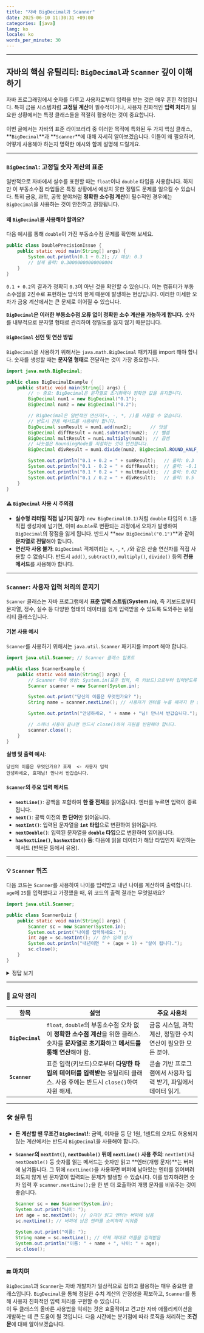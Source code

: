 ```yaml
---
title: "자바 BigDecimal과 Scanner"
date: 2025-06-10 11:30:31 +09:00
categories: [java]
lang: ko
locale: ko
words_per_minute: 30
---
```

-----

## 자바의 핵심 유틸리티: `BigDecimal`과 `Scanner` 깊이 이해하기

자바 프로그래밍에서 숫자를 다루고 사용자로부터 입력을 받는 것은 매우 흔한 작업입니다. 특히 금융 시스템처럼 **고정밀 계산**이 필수적이거나, 사용자 친화적인 **입력 처리**가 필요한 상황에서는 특정 클래스들을 적절히 활용하는 것이 중요합니다.
<br><br>
이번 글에서는 자바의 표준 라이브러리 중 이러한 목적에 특화된 두 가지 핵심 클래스, \*\*`BigDecimal`\*\*과 \*\*`Scanner`\*\*에 대해 자세히 알아보겠습니다. 이들이 왜 필요하며, 어떻게 사용해야 하는지 명확한 예시와 함께 설명해 드릴게요.

-----

### `BigDecimal`: 고정밀 숫자 계산의 표준

일반적으로 자바에서 실수를 표현할 때는 `float`이나 `double` 타입을 사용합니다. 하지만 이 부동소수점 타입들은 특정 상황에서 예상치 못한 정밀도 문제를 일으킬 수 있습니다. 특히 금융, 과학, 공학 분야처럼 **정확한 소수점 계산**이 필수적인 경우에는 `BigDecimal`을 사용하는 것이 안전하고 권장됩니다.

#### 왜 `BigDecimal`을 사용해야 할까요?

다음 예시를 통해 `double`이 가진 부동소수점 문제를 확인해 보세요.

```java
public class DoublePrecisionIssue {
    public static void main(String[] args) {
        System.out.println(0.1 + 0.2); // 예상: 0.3
        // 실제 출력: 0.30000000000000004
    }
}
```

`0.1 + 0.2`의 결과가 정확히 `0.3`이 아닌 것을 확인할 수 있습니다. 이는 컴퓨터가 부동소수점을 2진수로 표현하는 방식의 한계 때문에 발생하는 현상입니다. 이러한 미세한 오차가 금융 계산에서는 큰 문제로 이어질 수 있습니다.

**`BigDecimal`은 이러한 부동소수점 오류 없이 정확한 소수 계산을 가능하게 합니다.** 숫자를 내부적으로 문자열 형태로 관리하여 정밀도를 잃지 않기 때문입니다.

#### `BigDecimal` 선언 및 연산 방법

`BigDecimal`을 사용하기 위해서는 `java.math.BigDecimal` 패키지를 import 해야 합니다. 숫자를 생성할 때는 **문자열 형태**로 전달하는 것이 가장 중요합니다.

```java
import java.math.BigDecimal;

public class BigDecimalExample {
    public static void main(String[] args) {
        // ✨ 중요: BigDecimal은 문자열로 초기화해야 정확한 값을 유지합니다.
        BigDecimal num1 = new BigDecimal("0.1");
        BigDecimal num2 = new BigDecimal("0.2");

        // BigDecimal은 일반적인 연산자(+, -, *, /)를 사용할 수 없습니다.
        // 반드시 전용 메서드를 사용해야 합니다.
        BigDecimal sumResult = num1.add(num2);       // 덧셈
        BigDecimal diffResult = num1.subtract(num2);  // 뺄셈
        BigDecimal multResult = num1.multiply(num2);  // 곱셈
        // 나눗셈은 RoundingMode를 지정하는 것이 안전합니다.
        BigDecimal divResult = num1.divide(num2, BigDecimal.ROUND_HALF_UP); // 나눗셈 (반올림 모드 지정)

        System.out.println("0.1 + 0.2 = " + sumResult);   // 출력: 0.3
        System.out.println("0.1 - 0.2 = " + diffResult);  // 출력: -0.1
        System.out.println("0.1 * 0.2 = " + multResult);  // 출력: 0.02
        System.out.println("0.1 / 0.2 = " + divResult);   // 출력: 0.5
    }
}
```

#### ⚠ `BigDecimal` 사용 시 주의점

  * **실수형 리터럴 직접 넘기지 않기**: `new BigDecimal(0.1)`처럼 `double` 타입의 `0.1`을 직접 생성자에 넘기면, 이미 `double`로 변환되는 과정에서 오차가 발생하여 `BigDecimal`의 장점을 잃게 됩니다. 반드시 \*\*`new BigDecimal("0.1")`\*\*과 같이 **문자열로 전달**해야 합니다.
  * **연산자 사용 불가**: `BigDecimal` 객체끼리는 `+`, `-`, `*`, `/`와 같은 산술 연산자를 직접 사용할 수 없습니다. 반드시 `add()`, `subtract()`, `multiply()`, `divide()` 등의 **전용 메서드**를 사용해야 합니다.

-----

### `Scanner`: 사용자 입력 처리의 문지기

`Scanner` 클래스는 자바 프로그램에서 **표준 입력 스트림(System.in)**, 즉 키보드로부터 문자열, 정수, 실수 등 다양한 형태의 데이터를 쉽게 입력받을 수 있도록 도와주는 유틸리티 클래스입니다.

#### 기본 사용 예시

`Scanner`를 사용하기 위해서는 `java.util.Scanner` 패키지를 import 해야 합니다.

```java
import java.util.Scanner; // Scanner 클래스 임포트

public class ScannerExample {
    public static void main(String[] args) {
        // Scanner 객체 생성: System.in(표준 입력, 즉 키보드)으로부터 입력받도록 설정
        Scanner scanner = new Scanner(System.in); 

        System.out.print("당신의 이름은 무엇인가요? ");
        String name = scanner.nextLine(); // 사용자가 엔터를 누를 때까지 한 줄 전체를 문자열로 읽어옴

        System.out.println("안녕하세요, " + name + "님! 만나서 반갑습니다.");

        // 스캐너 사용이 끝나면 반드시 close()하여 자원을 반환해야 합니다.
        scanner.close(); 
    }
}
```

**실행 및 출력 예시:**

```
당신의 이름은 무엇인가요? 효재  <- 사용자 입력
안녕하세요, 효재님! 만나서 반갑습니다.
```

#### `Scanner`의 주요 입력 메서드

  * **`nextLine()`**: 공백을 포함하여 **한 줄 전체**를 읽어옵니다. 엔터를 누르면 입력이 종료됩니다.
  * **`next()`**: 공백 이전의 **한 단어**만 읽어옵니다.
  * **`nextInt()`**: 입력된 문자열을 **`int` 타입**으로 변환하여 읽어옵니다.
  * **`nextDouble()`**: 입력된 문자열을 **`double` 타입**으로 변환하여 읽어옵니다.
  * **`hasNextLine()`, `hasNextInt()` 등**: 다음에 읽을 데이터가 해당 타입인지 확인하는 메서드 (반복문 등에서 유용).

-----

### 💡 `Scanner` 퀴즈

다음 코드는 `Scanner`를 사용하여 나이를 입력받고 내년 나이를 계산하여 출력합니다. `age`에 `25`를 입력했다고 가정했을 때, 위 코드의 출력 결과는 무엇일까요?

```java
import java.util.Scanner;

public class ScannerQuiz {
    public static void main(String[] args) {
        Scanner sc = new Scanner(System.in);
        System.out.print("나이를 입력하세요: ");
        int age = sc.nextInt(); // 정수 입력 받기
        System.out.println("내년이면 " + (age + 1) + "살이 됩니다.");
        sc.close();
    }
}
```

<details>
<summary>정답 보기</summary>
<br>
입력: 25
<br>
출력: 내년이면 26살이 됩니다.
<br>
설명:
<br>
1.  System.out.print("나이를 입력하세요: ");가 출력됩니다.<br>
2.  사용자가 25를 입력하고 엔터를 누릅니다.<br>
3.  int age = sc.nextInt();를 통해 25가 age변수에 정수형으로 저장됩니다.<br>
4.  System.out.println("내년이면 " + (age + 1) + "살이 됩니다.");에서 (age + 1)은 (25 + 1)이 되어 26이 됩니다.<br>
5.  최종적으로 내년이면 26살이 됩니다.가 출력됩니다.<br>

</details>

-----

### 📌 요약 정리

| 항목 | 설명 | 주요 사용처 |
|---|---|---|
| **`BigDecimal`** | `float`, `double`의 부동소수점 오차 없이 **정확한 소수점 계산**을 위한 클래스. 숫자를 **문자열로 초기화**하고 **메서드를 통해 연산**해야 함. | 금융 시스템, 과학 계산, 정밀한 수치 연산이 필요한 모든 분야. |
| **`Scanner`** | 표준 입력(키보드)으로부터 **다양한 타입의 데이터를 입력받는** 유틸리티 클래스. 사용 후에는 반드시 `close()`하여 자원 해제. | 콘솔 기반 프로그램에서 사용자 입력 받기, 파일에서 데이터 읽기. |

-----

### 🛠 실무 팁

  * **돈 계산할 땐 무조건 `BigDecimal`\!**: 금액, 이자율 등 단 1원, 1센트의 오차도 허용되지 않는 계산에서는 반드시 `BigDecimal`을 사용해야 합니다.

  * **`Scanner`의 `nextInt()`, `nextDouble()` 뒤에 `nextLine()` 사용 주의**: `nextInt()`나 `nextDouble()` 등 숫자를 읽는 메서드는 숫자만 읽고 \*\*엔터(개행 문자)\*\*는 버퍼에 남겨둡니다. 그 뒤에 `nextLine()`을 사용하면 버퍼에 남아있는 엔터를 읽어버려 의도치 않게 빈 문자열이 입력되는 문제가 발생할 수 있습니다. 이를 방지하려면 숫자 입력 후 `scanner.nextLine();`을 한 번 더 호출하여 개행 문자를 비워주는 것이 좋습니다.

    ```java
    Scanner sc = new Scanner(System.in);
    System.out.print("나이: ");
    int age = sc.nextInt(); // 숫자만 읽고 엔터는 버퍼에 남음
    sc.nextLine(); // 버퍼에 남은 엔터를 소비하여 비워줌

    System.out.print("이름: ");
    String name = sc.nextLine(); // 이제 제대로 이름을 입력받음
    System.out.println("이름: " + name + ", 나이: " + age);
    sc.close();
    ```

-----

### 🔚 마치며

`BigDecimal`과 `Scanner`는 자바 개발자가 일상적으로 접하고 활용하는 매우 중요한 클래스입니다. `BigDecimal`을 통해 정밀한 수치 계산의 안정성을 확보하고, `Scanner`를 통해 사용자 친화적인 입력 처리를 구현할 수 있습니다.
<br>
이 두 클래스의 올바른 사용법을 익히는 것은 효율적이고 견고한 자바 애플리케이션을 개발하는 데 큰 도움이 될 것입니다. 다음 시간에는 분기점에 따라 
로직을 처리하는 **조건문**에 대해 알아보겠습니다.
